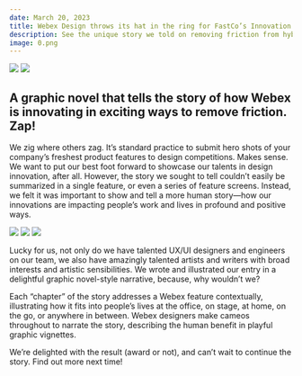 ```yaml
---
date: March 20, 2023
title: Webex Design throws its hat in the ring for FastCo’s Innovation by Design Awards
description: See the unique story we told on removing friction from hybrid work.
image: 0.png
---
```


![](1.png)
![](2.png)


## A graphic novel that tells the story of how Webex is innovating in exciting ways to remove friction. Zap!

We zig where others zag. It’s standard practice to submit hero shots of your company’s freshest product features to design competitions. Makes sense. We want to put our best foot forward to showcase our talents in design innovation, after all. However, the story we sought to tell couldn’t easily be summarized in a single feature, or even a series of feature screens. Instead, we felt it was important to show and tell a more human story—how our innovations are impacting people’s work and lives in profound and positive ways.

![](0.png)
![](3.png)
![](4.png)

Lucky for us, not only do we have talented UX/UI designers and engineers on our team, we also have amazingly talented artists and writers with broad interests and artistic sensibilities. We wrote and illustrated our entry in a delightful graphic novel-style narrative, because, why wouldn’t we?

Each “chapter” of the story addresses a Webex feature contextually, illustrating how it fits into people’s lives at the office, on stage, at home, on the go, or anywhere in between. Webex designers make cameos throughout to narrate the story, describing the human benefit in playful graphic vignettes. 

We’re delighted with the result (award or not), and can’t wait to continue the story. Find out more next time!